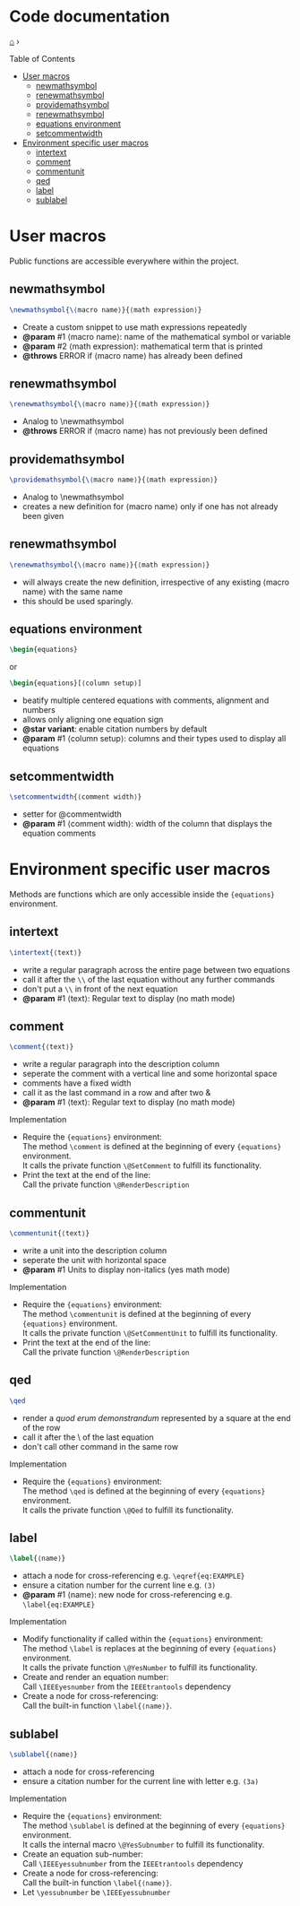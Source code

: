 <h1> Code documentation </h1>

[⌂](README.md) ›

Table of Contents
- [User macros](#user-macros)
  - [newmathsymbol](#newmathsymbol)
  - [renewmathsymbol](#renewmathsymbol)
  - [providemathsymbol](#providemathsymbol)
  - [renewmathsymbol](#renewmathsymbol-1)
  - [equations environment](#equations-environment)
  - [setcommentwidth](#setcommentwidth)
- [Environment specific user macros](#environment-specific-user-macros)
  - [intertext](#intertext)
  - [comment](#comment)
  - [commentunit](#commentunit)
  - [qed](#qed)
  - [label](#label)
  - [sublabel](#sublabel)

# User macros
Public functions are accessible everywhere within the project.

## newmathsymbol
```latex
\newmathsymbol{\⟨macro name⟩}{⟨math expression⟩}
```
- Create a custom snippet to use math expressions repeatedly
- **@param** #1 ⟨macro name⟩: name of the mathematical symbol or variable
- **@param** #2 ⟨math expression⟩: mathematical term that is printed
- **@throws** ERROR if ⟨macro name⟩ has already been defined

## renewmathsymbol
```latex
\renewmathsymbol{\⟨macro name⟩}{⟨math expression⟩}
```
- Analog to \newmathsymbol
- **@throws** ERROR if ⟨macro name⟩ has not previously been defined

## providemathsymbol
```latex
\providemathsymbol{\⟨macro name⟩}{⟨math expression⟩}
```
- Analog to \newmathsymbol
- creates a new definition for ⟨macro name⟩ only if one has not already been given

## renewmathsymbol
```latex
\renewmathsymbol{\⟨macro name⟩}{⟨math expression⟩}
```
- will always create the new definition, irrespective of any existing ⟨macro name⟩ with the same name
- this should be used sparingly.

## equations environment
```latex
\begin{equations}
``` 
or  
```latex
\begin{equations}[⟨column setup⟩]
```
- beatify multiple centered equations with comments, alignment and numbers
- allows only aligning one equation sign
- **@star variant**: enable citation numbers by default
- **@param** #1 ⟨column setup⟩: columns and their types used to display all equations

## setcommentwidth
```latex
\setcommentwidth{⟨comment width⟩}
```
- setter for \@commentwidth
- **@param** #1 ⟨comment width⟩: width of the column that displays the equation comments

# Environment specific user macros
Methods are functions which are only accessible inside the `{equations}` environment.

## intertext
```latex
\intertext{⟨text⟩}
```
- write a regular paragraph across the entire page between two equations
- call it after the `\\` of the last equation without any further commands
- don't put a `\\` in front of the next equation
- **@param** #1 ⟨text⟩: Regular text to display (no math mode)

## comment
```latex
\comment{⟨text⟩}
```
- write a regular paragraph into the description column
- seperate the comment with a vertical line and some horizontal space
- comments have a fixed width
- call it as the last command in a row and after two &
- **@param**  #1 ⟨text⟩: Regular text to display (no math mode)

Implementation
- Require the `{equations}` environment:  
    The method `\comment` is defined at the beginning of every `{equations}` environment.  
    It calls the private function `\@SetComment` to fulfill its functionality.
- Print the text at the end of the line:  
    Call the private function `\@RenderDescription`

## commentunit
```latex
\commentunit{⟨text⟩}
```
- write a unit into the description column
- seperate the unit with horizontal space
- **@param**  #1    Units to display non-italics (yes math mode)

Implementation
- Require the `{equations}` environment:  
    The method `\commentunit` is defined at the beginning of every `{equations}` environment.  
    It calls the private function `\@SetCommentUnit` to fulfill its functionality.
- Print the text at the end of the line:  
    Call the private function `\@RenderDescription`


## qed
```latex
\qed
```
- render a _quod erum demonstrandum_ represented by a square at the end of the row
- call it after the \\ of the last equation
- don't call other command in the same row

Implementation
- Require the `{equations}` environment:  
    The method `\qed` is defined at the beginning of every `{equations}` environment.  
    It calls the private function `\@Qed` to fulfill its functionality.

## label
```latex
\label{⟨name⟩}
```
- attach a node for cross-referencing e.g. `\eqref{eq:EXAMPLE}`
- ensure a citation number for the current line e.g. `(3)`
- **@param** #1 ⟨name⟩: new node for cross-referencing e.g. `\label{eq:EXAMPLE}`

Implementation
- Modify functionality if called within the `{equations}` environment:  
    The method `\label` is replaces at the beginning of every `{equations}` environment.  
    It calls the private function `\@YesNumber` to fulfill its functionality.
- Create and render an equation number:  
    Call `\IEEEyesnumber` from the `IEEEtrantools` dependency
- Create a node for cross-referencing:  
    Call the built-in function `\label{⟨name⟩}`.

## sublabel
```latex
\sublabel{⟨name⟩}
```
- attach a node for cross-referencing
- ensure a citation number for the current line with letter e.g. `(3a)`

Implementation
- Require the `{equations}` environment:  
    The method `\sublabel` is defined at the beginning of every `{equations}` environment.  
    It calls the internal macro `\@YesSubnumber` to fulfill its functionality.
- Create an equation sub-number:  
    Call `\IEEEyessubnumber` from the `IEEEtrantools` dependency
- Create a node for cross-referencing:  
    Call the built-in function `\label{⟨name⟩}`.
- Let `\yessubnumber` be `\IEEEyessubnumber`
